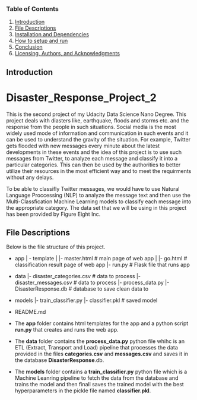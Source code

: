 ### Table of Contents

1. [Introduction](#introduction)
2. [File Descriptions](#descriptions)
3. [Installation and Dependencies](#installation)
4. [How to setup and run](#setup)
5. [Conclusion](#conclusion)
6. [Licensing, Authors, and Acknowledgments](#licensing)

## Introduction<a name="introduction"></a>
# Disaster_Response_Project_2
This is the second project of my Udacity Data Science Nano Degree. This project deals with diasters like, earthquake, floods and storms etc. and the response from the people in such situations. Social media is the most widely used mode of information and communication in such events and it can be used to understand the gravity of the situation. For example, Twitter gets flooded with new messages every minute about the latest developments in these events and the idea of this project is to use such messages from Twitter, to analyze each message and classify it into a particular categories. This can then be used by the authorities to better utilize their resources in the most efficient way and to meet the requirments without any delays. 

To be able to classifly Twitter messages, we would have to use Natural Language Proccessing (NLP) to analyze the message text and then use the Multi-Classfication Machine Learning models to classify each message into the appropriate category. 
The data set that we will be using in this project has been provided by Figure Eight Inc.


## File Descriptions<a name="descriptions"></a>

Below is the file structure of this project.

- app
| - template
| |- master.html  # main page of web app
| |- go.html  # classification result page of web app
|- run.py  # Flask file that runs app

- data
|- disaster_categories.csv  # data to process 
|- disaster_messages.csv  # data to process
|- process_data.py
|- DisasterResponse.db   # database to save clean data to

- models
|- train_classifier.py
|- classifier.pkl  # saved model 

- README.md

- The **app** folder contains html templates for the app and a python script **run.py** that creates and runs the web app.

- The **data** folder contains the **process_data.py** python file whihc is an ETL (Extract, Transport and Load) pipeline that processes the data provided in the files **categories.csv** and **messages.csv**  and saves it in the database **DisasterResponse**.db. 

- The **models** folder contains a **train_classifier.py** python file which is a Machine Leanring pipeline to fetch the data from the database and trains the model and then finall saves the trained model with the best hyperparameters in the pickle file named **classifier.pkl**.


